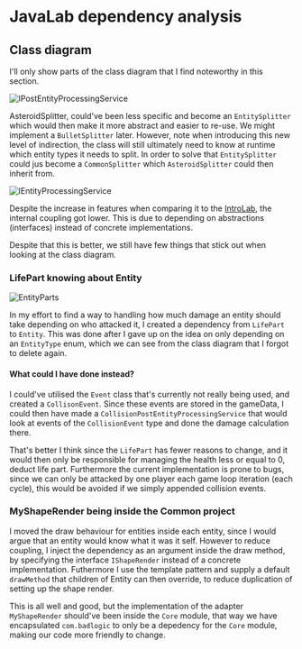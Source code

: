 # JavaLab dependency analysis

## Class diagram

I'll only show parts of the class diagram that I find noteworthy in this section.

![IPostEntityProcessingService](http://www.plantuml.com/plantuml/png/fLDDIyD04BtlhnZm4Z65u4cab8ej8dWezE115ARPgHtSx8JTiLYA_zqrIIaXK2ZDPPPz7tblDvb6nQ3VbJCgDQZ0IbIb0ik1IcNn9dwnhp5W1OuzwQucaA0RCQPq62CyHAKWR9UrOqrBs1k0cy5sTdqF3L07AId6x0ahcg5Y3gyId4tmDj4RIXa8bHOIjL4VhBB38eUr4zHk96K7jEeDUkkeKHuL_PVyTjaVnJcEB7v6sjRjqW-1S_ApLmenwM8szygwow6TYRGISOG-HMXOQom9dl-hjen5wyx-SqbXomaSZ-78d4nWVpf5l-0BhwcpFDnCV--iMd56QBD6Zq6FPJfq_bDp89ir4vN5zsafbHbyBRrdz7PL57UtHP5RZ1koxwCFE7qwPdXJ5nhsZmpWmeHcIjwc_-iF)

AsteroidSplitter, could've been less specific and become an `EntitySplitter` which would then make it more abstract and easier to re-use. We might implement a `BulletSplitter` later. However, note when introducing this new level of indirection, the class will still ultimately need to know at runtime which entity types it needs to split. In order to solve that `EntitySplitter` could jus become a `CommonSplitter` which `AsteroidSplitter` could then inherit from.

![IEntityProcessingService](http://www.plantuml.com/plantuml/png/hP9FImCn4CNl-HG3NbPiOV4aKahzKyHROGyUH67SZ6umoOHajh0Klxkrg-GIKPRc5FWDxysRcLKIZD8xguG32CCBYx03RIArOjYhz6vym8WEhF4aGo3WA1qhrLfC2QwIK6IZRzXBPDiCISZ1JW6SbLbrUWa76YAtb59rXuvkKN063nojtkCj6tqewOD6eQR3GDNQYv7XXtvysr_trf8Kp3EPPfqwPiccu-UVJQqzkQ7KKmR7deRnGl4LMuBx4Mr6FUFV6efRimUB1UIgvH9sV_lcI1kB0yLIfaoE7agLZ-lhpHzFwlhYlAvd6bD7-cd-3Bz7LwKpWIb2XTLE4oeDT8AGMf7NlREV)

Despite the increase in features when comparing it to the [IntroLab](intro_lab.md), the internal coupling got lower. This is due to depending on abstractions (interfaces) instead of concrete implementations.

Despite that this is better, we still have few things that stick out when looking at the class diagram.

### LifePart knowing about Entity

![EntityParts](http://www.plantuml.com/plantuml/png/hLJVQnD147w_lsA9BsTD8Gg2Xb8ARP52YyMqeBGH9hkJt9gztNDtBYP8_tTpbqnkaxCcejU7PdxCDz_CjxjdWS1JcPk4N278YP4ZShbGsgCaxMmIfjeMu24NHbkaHO72USfSaaW38OXBIveMucSYnAkraMfBB_iYzZGc9tH5b1KoAF1pNuoD0teOrZuFIfTXxMkolcndNLtqnVtzrKLjW5BfgiCj-0fyvhIg8yh3Z_HgK05yGglGnq6FkPjXUbxD4_lnUmacf1z7tr1MQ2Fd38AjOnEagiUcw7BJvWOfS-hPPbZpkriKk2pQ_FuFMnYGrtQIF2NQ4lenI1JDBiJ9YMZyfwThlGhl98QGVe0SBu2WkovXmayiyhpG7ghpK8FLnJlEjER3Wk8cnjJtjsCnL2cnmMRS9gEDpJIlzHWZWcosZbk6O2ZhLwxQDil4nW8Ya5FqhCygnGMgyLOZe4fZIXozXa3d2samZO_BWPDBCB8qGCk472Pu1rEqw-CSfJ_7SizWlA8RDzDs4Ys97QnWLxJ-DR9wFSbeUxAosBOLIZJOrZw7-Q10LB7FEwhpMW6GlmSnEAQ_Nsn4aQdyGyTumFt3j9V6Ijowe7TkLEnA_o33F8PViC7F1TZjzmA9SRSmUKC7RR45tMuzRsvZigeM_7LUTyJHySEBj--hlsvXGDlXyQde5E0fFDgZJlnKLL-oy-A8PNMlz-vDhzTL439Km-ElebN45tvVMxuxZtQP4NDjWnpOERfMXnV5SXzGb9oXLMLkVW40)

In my effort to find a way to handling how much damage an entity should take depending on who attacked it, I created a dependency from `LifePart` to `Entity`. This was done after I gave up on the idea on only depending on an `EntityType` enum, which we can see from the class diagram that I forgot to delete again.

#### What could I have done instead?

I could've utilised the `Event` class that's currently not really being used, and created a `CollisonEvent`. Since these events are stored in the gameData, I could then have made a `CollisionPostEntityProcessingService` that would look at events of the `CollisionEvent` type and done the damage calculation there.

That's better I think since the `LifePart` has fewer reasons to change, and it would then only be responsible for managing the health less or equal to 0, deduct life part.
Furthermore the current implementation is prone to bugs, since we can only be attacked by one player each game loop iteration (each cycle), this would be avoided if we simply appended collision events.

### MyShapeRender being inside the Common project

I moved the draw behaviour for entities inside each entity, since I would argue that an entity would know what it was it self. However to reduce coupling, I inject the dependency as an argument inside the draw method, by specifying the interface `IShapeRender` instead of a concrete implementation. Futhermore I use the template pattern and supply a default `drawMethod` that children of Entity can then override, to reduce duplication of setting up the shape render.

This is all well and good, but the implementation of the adapter `MyShapeRender` should've been inside the `Core` module, that way we have encapsulated `com.badlogic` to only be a depedency for the `Core` module, making our code more friendly to change.
